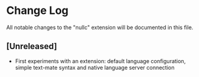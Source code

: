 # Change Log
All notable changes to the "nullc" extension will be documented in this file.

## [Unreleased]
- First experiments with an extension: default language configuration, simple text-mate syntax and native language server connection
